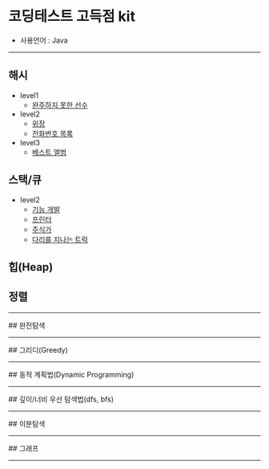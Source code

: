 # 코딩테스트 고득점 kit
 * 사용언어 : Java

<hr>

   ## 해시
   * level1
      * [완주하지 못한 선수](https://github.com/courage331/Programmers/blob/master/Programmers/src/coding_test/highscore_kit/hash/level1/UnsucessfulPlayer.java)
   * level2
      * [위장](https://github.com/courage331/Programmers/blob/master/Programmers/src/coding_test/highscore_kit/hash/level2/Camouflage.java)
      * [전화번호 목록](https://github.com/courage331/Programmers/blob/master/Programmers/src/coding_test/highscore_kit/hash/level2/PhonenumberList.java)
   * level3 
      * [베스트 앨범](https://github.com/courage331/Programmers/blob/master/Programmers/src/coding_test/highscore_kit/hash/level3/Bestalbum.java) 


 ## 스택/큐
 * level2
   * [기능 개발](https://github.com/courage331/Programmers/blob/master/Programmers/src/coding_test/highscore_kit/stack_queue/level2/FunctionDevelopment.java)
   * [프린터](https://github.com/courage331/Programmers/blob/master/Programmers/src/coding_test/highscore_kit/stack_queue/level2/Printer.java)
   * [주식가](https://github.com/courage331/Programmers/blob/master/Programmers/src/coding_test/highscore_kit/stack_queue/level2/StockPrice.java)
   * [다리를 지나는 트럭](https://github.com/courage331/Programmers/blob/master/Programmers/src/coding_test/highscore_kit/stack_queue/level2/Truck_Pass_Bridge.java)

## 힙(Heap)


## 정렬

<hr>
## 완전탐색

<hr>
## 그리디(Greedy)

<hr>
## 동적 계획법(Dynamic Programming)

<hr>
## 깊이/너비 우선 탐색법(dfs, bfs)

<hr>
## 이분탐색

<hr>
## 그래프

<hr>
